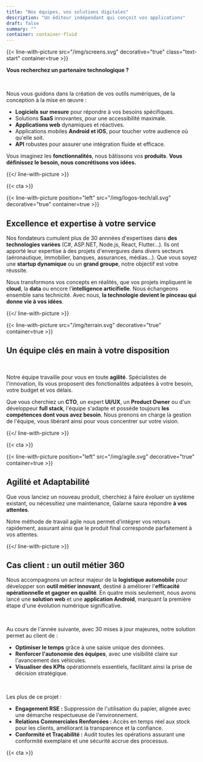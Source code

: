 ```yaml
---
title: "Nos équipes, vos solutions digitales"
description: "Un éditeur indépendant qui conçoit vos applications"
draft: false
summary: ""
container: container-fluid
---
```


{{< line-with-picture src="/img/screens.svg" decorative="true" class="text-start" container=true >}}

**Vous recherchez un partenaire technologique ?**

<br>

Nous vous guidons dans la création de vos outils numériques, de la conception à la mise en œuvre :

- **Logiciels sur mesure** pour répondre à vos besoins spécifiques.
- Solutions **SaaS** innovantes, pour une accessibilité maximale.
- **Applications web** dynamiques et réactives.
- Applications mobiles **Android et iOS**, pour toucher votre audience où qu'elle soit.
- **API** robustes pour assurer une intégration fluide et efficace.


Vous imaginez les **fonctionnalités**, nous bâtissons vos **produits**.
**Vous définissez le besoin, nous concrétisons vos idées.**

{{</ line-with-picture >}}

{{< cta >}}

{{< line-with-picture position="left" src="/img/logos-tech/all.svg" decorative="true" container=true >}}

## Excellence et expertise à votre service

Nos fondateurs cumulent plus de 30 annnées d'expertises dans **des technologies variées** (C#, ASP.NET, Node.js, React, Flutter...). Ils ont apporté leur expertise à des projets d'envergures dans divers secteurs (aéronautique, immobilier, banques, assurances, médias...). Que vous soyez une **startup dynamique** ou un **grand groupe**, notre objectif est votre réussite.

Nous transformons vos concepts en réalités, que vos projets impliquent le  **cloud**, la **data** ou encore l'**intelligence articifielle**. Nous échangeons ensemble sans technicité. Avec nous, **la technologie devient le pinceau qui donne vie à vos idées**.

{{</ line-with-picture >}}

{{< line-with-picture  src="/img/terrain.svg" decorative="true" container=true >}}

## Un équipe clés en main à votre disposition

<br>

Notre équipe travaille pour vous en toute **agilité**. Spécialistes de l'innovation, ils vous proposent des fonctionalités adpatées à votre besoin, votre budget et vos délais.

Que vous cherchiez un **CTO**, un expert **UI/UX**, un **Product Owner** ou d'un développeur **full stack**, l'équipe s'adapte et possède toujours **les compétences dont vous avez besoin**. Nous prenons en charge la gestion de l'équipe, vous libérant ainsi pour vous concentrer sur votre vision.

{{</ line-with-picture >}}

{{< cta >}}

{{< line-with-picture position="left" src="/img/agile.svg" decorative="true" container=true >}}

## Agilité et Adaptabilité

Que vous lanciez un nouveau produit, cherchiez à faire évoluer un système existant, ou nécessitiez une maintenance, Galarne saura répondre **à vos attentes**.

Notre méthode de travail agile nous permet d'intégrer vos retours rapidement, assurant ainsi que le produit final corresponde parfaitement à vos attentes.

{{</ line-with-picture >}}

<div class="container gy-5">
<div class="row gy-5">

## Cas client : un outil métier 360

<div class="text-start">


Nous accompagnons un acteur majeur de la **logistique automobile** pour développer son **outil métier innovant**, destiné à améliorer l'**efficacité opérationnelle et gagner en qualité**. En quatre mois seulement, nous avons lancé une **solution web** et une **application Android**, marquant la première étape d'une évolution numérique significative.

<br>

Au cours de l'année suivante, avec 30 mises à jour majeures, notre solution permet au client de :
- **Optimiser le temps** grâce à une saisie unique des données.
- **Renforcer l'autonomie des équipes**, avec une visibilité claire sur l'avancement des véhicules.
- **Visualiser des KPIs** opérationnels essentiels, facilitant ainsi la prise de décision stratégique.

<br>

Les plus de ce projet :

- **Engagement RSE :** Suppression de l'utilisation du papier, alignée avec une démarche respectueuse de l'environnement.
- **Relations Commerciales Renforcées :** Accès en temps réel aux stock pour les clients, améliorant la transparence et la confiance.
- **Conformité et Traçabilité :** Audit toutes les opérations assurant une conformité exemplaire et une sécurité accrue des processus.

</div>
</div>
</div>

{{< cta >}}